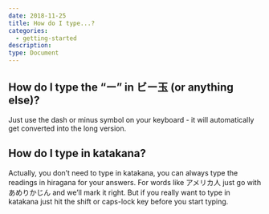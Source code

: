 ```yaml
---
date: 2018-11-25
title: How do I type...?
categories:
  - getting-started
description:
type: Document
---
```

## How do I type the “ー” in ビー玉 (or anything else)?
Just use the dash or minus symbol on your keyboard - it will automatically get converted into the long version.

## How do I type in katakana?
Actually, you don’t need to type in katakana, you can always type the readings in hiragana for your answers. For words like アメリカ人 just go with あめりかじん and we’ll mark it right. But if you really want to type in katakana just hit the shift or caps-lock key before you start typing.
